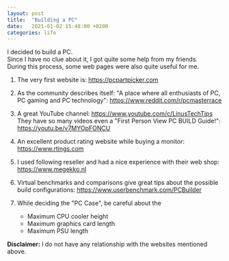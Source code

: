 ```yaml
---
layout: post
title:  "Building a PC"
date:   2021-01-02 15:48:00 +0200
categories: life
---
```


I decided to build a PC.  
Since I have no clue about it, I got quite some help from my friends.  
During this process, some web pages were also quite useful for me.  
1. The very first website is: <https://pcpartpicker.com>  

2. As the community describes itself: "A place where all enthusiasts of PC, PC gaming and PC technology": <https://www.reddit.com/r/pcmasterrace>

3. A great YouTube channel: <https://www.youtube.com/c/LinusTechTips>  
They have so many videos even a "First Person View PC BUILD Guide!": <https://youtu.be/v7MYOpFONCU>

4. An excellent product rating website while buying a monitor: <https://www.rtings.com>

5. I used following reseller and had a nice experience with their web shop: <https://www.megekko.nl>

6. Virtual benchmarks and comparisons give great tips about the possible build configurations: <https://www.userbenchmark.com/PCBuilder>

7. While deciding the "PC Case", be careful about the  
    - Maximum CPU cooler height
    - Maximum graphics card length
    - Maximum PSU length

**Disclaimer:** I do not have any relationship with the websites mentioned above.